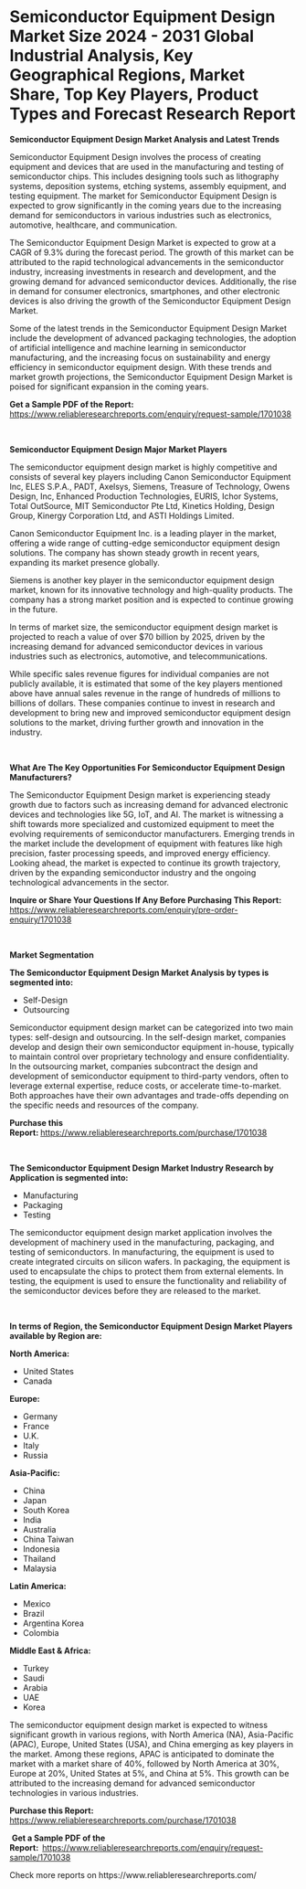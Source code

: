<p><h1>Semiconductor Equipment Design Market Size 2024 - 2031 Global Industrial Analysis, Key Geographical Regions, Market Share, Top Key Players, Product Types and Forecast Research Report</h1></p><p><strong>Semiconductor Equipment Design Market Analysis and Latest Trends</strong></p>
<p><p>Semiconductor Equipment Design involves the process of creating equipment and devices that are used in the manufacturing and testing of semiconductor chips. This includes designing tools such as lithography systems, deposition systems, etching systems, assembly equipment, and testing equipment. The market for Semiconductor Equipment Design is expected to grow significantly in the coming years due to the increasing demand for semiconductors in various industries such as electronics, automotive, healthcare, and communication.</p><p>The Semiconductor Equipment Design Market is expected to grow at a CAGR of 9.3% during the forecast period. The growth of this market can be attributed to the rapid technological advancements in the semiconductor industry, increasing investments in research and development, and the growing demand for advanced semiconductor devices. Additionally, the rise in demand for consumer electronics, smartphones, and other electronic devices is also driving the growth of the Semiconductor Equipment Design Market.</p><p>Some of the latest trends in the Semiconductor Equipment Design Market include the development of advanced packaging technologies, the adoption of artificial intelligence and machine learning in semiconductor manufacturing, and the increasing focus on sustainability and energy efficiency in semiconductor equipment design. With these trends and market growth projections, the Semiconductor Equipment Design Market is poised for significant expansion in the coming years.</p></p>
<p><strong>Get a Sample PDF of the Report:&nbsp;</strong> <a href="https://www.reliableresearchreports.com/enquiry/request-sample/1701038">https://www.reliableresearchreports.com/enquiry/request-sample/1701038</a></p>
<p>&nbsp;</p>
<p><strong>Semiconductor Equipment Design Major Market Players</strong></p>
<p><p>The semiconductor equipment design market is highly competitive and consists of several key players including Canon Semiconductor Equipment Inc, ELES S.P.A., PADT, Axelsys, Siemens, Treasure of Technology, Owens Design, Inc, Enhanced Production Technologies, EURIS, Ichor Systems, Total OutSource, MIT Semiconductor Pte Ltd, Kinetics Holding, Design Group, Kinergy Corporation Ltd, and ASTI Holdings Limited.</p><p>Canon Semiconductor Equipment Inc. is a leading player in the market, offering a wide range of cutting-edge semiconductor equipment design solutions. The company has shown steady growth in recent years, expanding its market presence globally.</p><p>Siemens is another key player in the semiconductor equipment design market, known for its innovative technology and high-quality products. The company has a strong market position and is expected to continue growing in the future.</p><p>In terms of market size, the semiconductor equipment design market is projected to reach a value of over $70 billion by 2025, driven by the increasing demand for advanced semiconductor devices in various industries such as electronics, automotive, and telecommunications.</p><p>While specific sales revenue figures for individual companies are not publicly available, it is estimated that some of the key players mentioned above have annual sales revenue in the range of hundreds of millions to billions of dollars. These companies continue to invest in research and development to bring new and improved semiconductor equipment design solutions to the market, driving further growth and innovation in the industry.</p></p>
<p>&nbsp;</p>
<p><strong>What Are The Key Opportunities For Semiconductor Equipment Design Manufacturers?</strong></p>
<p><p>The Semiconductor Equipment Design market is experiencing steady growth due to factors such as increasing demand for advanced electronic devices and technologies like 5G, IoT, and AI. The market is witnessing a shift towards more specialized and customized equipment to meet the evolving requirements of semiconductor manufacturers. Emerging trends in the market include the development of equipment with features like high precision, faster processing speeds, and improved energy efficiency. Looking ahead, the market is expected to continue its growth trajectory, driven by the expanding semiconductor industry and the ongoing technological advancements in the sector.</p></p>
<p><strong>Inquire or Share Your Questions If Any Before Purchasing This Report:</strong> <a href="https://www.reliableresearchreports.com/enquiry/pre-order-enquiry/1701038">https://www.reliableresearchreports.com/enquiry/pre-order-enquiry/1701038</a></p>
<p>&nbsp;</p>
<p><strong>Market Segmentation</strong></p>
<p><strong>The Semiconductor Equipment Design Market Analysis by types is segmented into:</strong></p>
<p><ul><li>Self-Design</li><li>Outsourcing</li></ul></p>
<p><p>Semiconductor equipment design market can be categorized into two main types: self-design and outsourcing. In the self-design market, companies develop and design their own semiconductor equipment in-house, typically to maintain control over proprietary technology and ensure confidentiality. In the outsourcing market, companies subcontract the design and development of semiconductor equipment to third-party vendors, often to leverage external expertise, reduce costs, or accelerate time-to-market. Both approaches have their own advantages and trade-offs depending on the specific needs and resources of the company.</p></p>
<p><strong>Purchase this Report:&nbsp;</strong><a href="https://www.reliableresearchreports.com/purchase/1701038">https://www.reliableresearchreports.com/purchase/1701038</a></p>
<p>&nbsp;</p>
<p><strong>The Semiconductor Equipment Design Market Industry Research by Application is segmented into:</strong></p>
<p><ul><li>Manufacturing</li><li>Packaging</li><li>Testing</li></ul></p>
<p><p>The semiconductor equipment design market application involves the development of machinery used in the manufacturing, packaging, and testing of semiconductors. In manufacturing, the equipment is used to create integrated circuits on silicon wafers. In packaging, the equipment is used to encapsulate the chips to protect them from external elements. In testing, the equipment is used to ensure the functionality and reliability of the semiconductor devices before they are released to the market.</p></p>
<p>&nbsp;</p>
<p><strong>In terms of Region, the Semiconductor Equipment Design Market Players available by Region are:</strong></p>
<p>
    <p> <strong> North America: </strong>
        <ul>
            <li>United States</li>
            <li>Canada</li>
        </ul>
        </p> 
    <p> <strong> Europe: </strong>
        <ul>
            <li>Germany</li>
            <li>France</li>
            <li>U.K.</li>
            <li>Italy</li>
            <li>Russia</li>
        </ul>
        </p> 
    <p> <strong> Asia-Pacific: </strong>
        <ul>
            <li>China</li>
            <li>Japan</li>
            <li>South Korea</li>
            <li>India</li>
            <li>Australia</li>
            <li>China Taiwan</li>
            <li>Indonesia</li>
            <li>Thailand</li>
            <li>Malaysia</li>
        </ul>
        </p> 
    <p> <strong> Latin America: </strong>
        <ul>
            <li>Mexico</li>
            <li>Brazil</li>
            <li>Argentina Korea</li>
            <li>Colombia</li>
        </ul>
        </p> 
    <p> <strong> Middle East & Africa: </strong>
        <ul>
            <li>Turkey</li>
            <li>Saudi</li>
            <li>Arabia</li>
            <li>UAE</li>
            <li>Korea</li>
        </ul>
    </p>
    </p>
<p><p>The semiconductor equipment design market is expected to witness significant growth in various regions, with North America (NA), Asia-Pacific (APAC), Europe, United States (USA), and China emerging as key players in the market. Among these regions, APAC is anticipated to dominate the market with a market share of 40%, followed by North America at 30%, Europe at 20%, United States at 5%, and China at 5%. This growth can be attributed to the increasing demand for advanced semiconductor technologies in various industries.</p></p>
<p><strong>Purchase this Report: </strong><a href="https://www.reliableresearchreports.com/purchase/1701038">https://www.reliableresearchreports.com/purchase/1701038</a></p>
<p>&nbsp;<strong>Get a Sample PDF of the Report:&nbsp;&nbsp;</strong><a href="https://www.reliableresearchreports.com/enquiry/request-sample/1701038">https://www.reliableresearchreports.com/enquiry/request-sample/1701038</a></p>
<p><strong></strong></p>
<p>Check more reports on https://www.reliableresearchreports.com/</p>